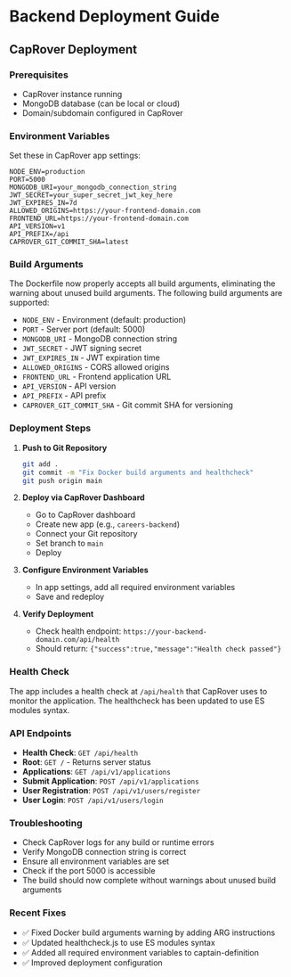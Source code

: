 # Backend Deployment Guide

## CapRover Deployment

### Prerequisites
- CapRover instance running
- MongoDB database (can be local or cloud)
- Domain/subdomain configured in CapRover

### Environment Variables
Set these in CapRover app settings:

```
NODE_ENV=production
PORT=5000
MONGODB_URI=your_mongodb_connection_string
JWT_SECRET=your_super_secret_jwt_key_here
JWT_EXPIRES_IN=7d
ALLOWED_ORIGINS=https://your-frontend-domain.com
FRONTEND_URL=https://your-frontend-domain.com
API_VERSION=v1
API_PREFIX=/api
CAPROVER_GIT_COMMIT_SHA=latest
```

### Build Arguments
The Dockerfile now properly accepts all build arguments, eliminating the warning about unused build arguments. The following build arguments are supported:

- `NODE_ENV` - Environment (default: production)
- `PORT` - Server port (default: 5000)
- `MONGODB_URI` - MongoDB connection string
- `JWT_SECRET` - JWT signing secret
- `JWT_EXPIRES_IN` - JWT expiration time
- `ALLOWED_ORIGINS` - CORS allowed origins
- `FRONTEND_URL` - Frontend application URL
- `API_VERSION` - API version
- `API_PREFIX` - API prefix
- `CAPROVER_GIT_COMMIT_SHA` - Git commit SHA for versioning

### Deployment Steps

1. **Push to Git Repository**
   ```bash
   git add .
   git commit -m "Fix Docker build arguments and healthcheck"
   git push origin main
   ```

2. **Deploy via CapRover Dashboard**
   - Go to CapRover dashboard
   - Create new app (e.g., `careers-backend`)
   - Connect your Git repository
   - Set branch to `main`
   - Deploy

3. **Configure Environment Variables**
   - In app settings, add all required environment variables
   - Save and redeploy

4. **Verify Deployment**
   - Check health endpoint: `https://your-backend-domain.com/api/health`
   - Should return: `{"success":true,"message":"Health check passed"}`

### Health Check
The app includes a health check at `/api/health` that CapRover uses to monitor the application. The healthcheck has been updated to use ES modules syntax.

### API Endpoints
- **Health Check**: `GET /api/health`
- **Root**: `GET /` - Returns server status
- **Applications**: `GET /api/v1/applications`
- **Submit Application**: `POST /api/v1/applications`
- **User Registration**: `POST /api/v1/users/register`
- **User Login**: `POST /api/v1/users/login`

### Troubleshooting
- Check CapRover logs for any build or runtime errors
- Verify MongoDB connection string is correct
- Ensure all environment variables are set
- Check if the port 5000 is accessible
- The build should now complete without warnings about unused build arguments

### Recent Fixes
- ✅ Fixed Docker build arguments warning by adding ARG instructions
- ✅ Updated healthcheck.js to use ES modules syntax
- ✅ Added all required environment variables to captain-definition
- ✅ Improved deployment configuration
